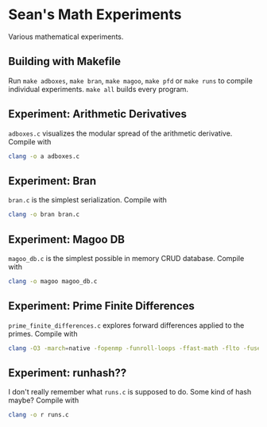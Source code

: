 # Sean's Math Experiments

Various mathematical experiments.

## Building with Makefile

Run `make adboxes`, `make bran`, `make magoo`, `make pfd` or `make runs` to
compile individual experiments. `make all` builds every program.

## Experiment: Arithmetic Derivatives

`adboxes.c` visualizes the modular spread of the arithmetic derivative. Compile with

```sh
clang -o a adboxes.c
```

## Experiment: Bran

`bran.c` is the simplest serialization. Compile with
```sh
clang -o bran bran.c
```

## Experiment: Magoo DB

`magoo_db.c` is the simplest possible in memory CRUD database. Compile with
```sh
clang -o magoo magoo_db.c
```

## Experiment: Prime Finite Differences

`prime_finite_differences.c` explores forward differences applied to the primes. Compile with

```sh
clang -O3 -march=native -fopenmp -funroll-loops -ffast-math -flto -fuse-ld=gold prime_finite_differences.c -o p -lm
```

## Experiment: runhash??

I don't really remember what `runs.c` is supposed to do. Some kind of hash maybe? Compile with
```sh
clang -o r runs.c
```
